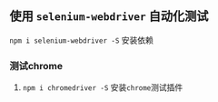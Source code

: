 ## 使用 `selenium-webdriver` 自动化测试

`npm i selenium-webdriver -S` 安装依赖

### 测试chrome

1. `npm i chromedriver -S` 安装`chrome`测试插件

